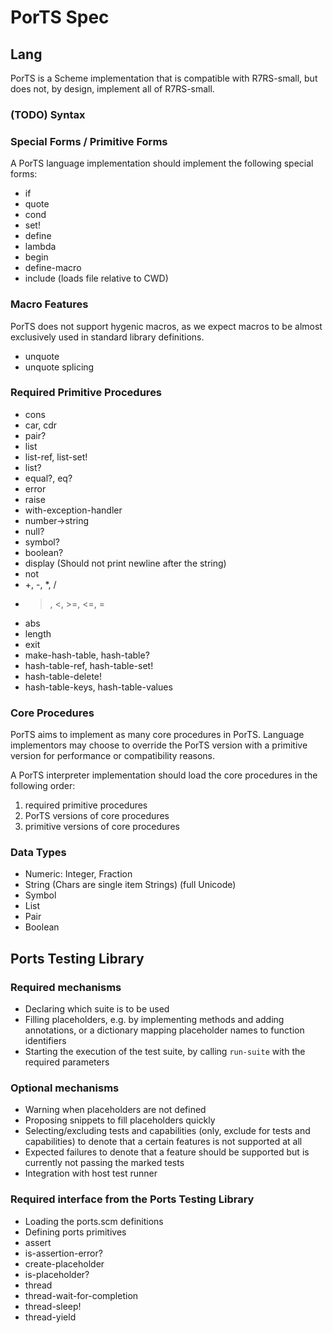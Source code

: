 # PorTS Spec

## Lang 

PorTS is a Scheme implementation that is compatible with R7RS-small, but does not, by design, implement all of R7RS-small.

### (TODO) Syntax


### Special Forms / Primitive Forms
A PorTS language implementation should implement the following special forms:
 - if
 - quote
 - cond
 - set!
 - define
 - lambda
 - begin
 - define-macro
 - include (loads file relative to CWD)

### Macro Features
PorTS does not support hygenic macros, as we expect macros to be almost exclusively used in standard library definitions.

- unquote
- unquote splicing

### Required Primitive Procedures
- cons
- car, cdr
- pair?
- list
- list-ref, list-set!
- list?
- equal?, eq?
- error
- raise
- with-exception-handler
- number->string
- null?
- symbol?
- boolean?
- display (Should not print newline after the string)
- not
- +, -, *, /
- >, <, >=, <=, =
- abs
- length
- exit 
- make-hash-table, hash-table?
- hash-table-ref, hash-table-set!
- hash-table-delete!
- hash-table-keys, hash-table-values

<!-- Implemented at user-level
hash-table-size
hash-table-walk (hash-table-for-each)
hash-table-map
hash-table->alist
hash-table-exists?
hash-table-ref/default
alist->hash-table
-->

<!-- - apply? -->

<!-- 
Should be ported to PorTS
- length
- append
- string-append
- string-upcase
- string-downcase
- string-split
- string-index str, substr: return index of first occurrence of substr, False if not found at all
- string-replace
- string-trim
- char-whitespace?
-->

### Core Procedures
PorTS aims to implement as many core procedures in PorTS. Language implementors may choose to override the PorTS version with a primitive version for performance or compatibility reasons.

A PorTS interpreter implementation should load the core procedures in the following order:
 1. required primitive procedures
 2. PorTS versions of core procedures
 3. primitive versions of core procedures

### Data Types
- Numeric: Integer, Fraction
- String (Chars are single item Strings) (full Unicode)
- Symbol
- List
- Pair
- Boolean


## Ports Testing Library

### Required mechanisms
- Declaring which suite is to be used
- Filling placeholders, e.g. by implementing methods and adding annotations, or a dictionary mapping placeholder names to function identifiers
- Starting the execution of the test suite, by calling `run-suite` with the required parameters


### Optional mechanisms
- Warning when placeholders are not defined
- Proposing snippets to fill placeholders quickly
- Selecting/excluding tests and capabilities (only, exclude for tests and capabilities) to denote that a certain features is not supported at all
- Expected failures to denote that a feature should be supported but is currently not passing the marked tests
- Integration with host test runner


### Required interface from the Ports Testing Library
- Loading the ports.scm definitions
- Defining ports primitives
 - assert
 - is-assertion-error?
 - create-placeholder
 - is-placeholder?
 - thread
 - thread-wait-for-completion
 - thread-sleep!
 - thread-yield